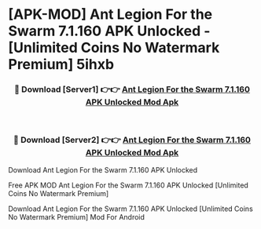 # [APK-MOD] Ant Legion  For the Swarm 7.1.160 APK Unlocked - [Unlimited Coins No Watermark Premium] 5ihxb



<div align="center">
<h3>🔴 Download [Server1] 👉👉 <a href="https://momento.my/?title=Ant_Legion__For_the_Swarm_7.1.160_APK_Unlocked">Ant Legion  For the Swarm 7.1.160 APK Unlocked Mod Apk</a></h3><br>

<h3>🔴 Download [Server2] 👉👉 <a href="https://momento.my/?title=Ant_Legion__For_the_Swarm_7.1.160_APK_Unlocked">Ant Legion  For the Swarm 7.1.160 APK Unlocked Mod Apk</a></h3>
</div>



Download Ant Legion  For the Swarm 7.1.160 APK Unlocked 

Free APK MOD Ant Legion  For the Swarm 7.1.160 APK Unlocked [Unlimited Coins No Watermark Premium]

Download Ant Legion  For the Swarm 7.1.160 APK Unlocked [Unlimited Coins No Watermark Premium] Mod For Android
